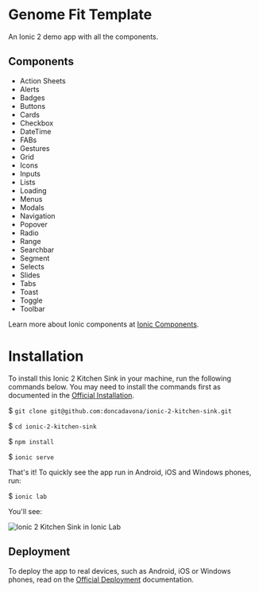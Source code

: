 # Genome Fit Template

An Ionic 2 demo app with all the components.

## Components

* Action Sheets
* Alerts
* Badges
* Buttons
* Cards
* Checkbox
* DateTime
* FABs
* Gestures
* Grid
* Icons
* Inputs
* Lists
* Loading
* Menus
* Modals
* Navigation
* Popover
* Radio
* Range
* Searchbar
* Segment
* Selects
* Slides
* Tabs
* Toast
* Toggle
* Toolbar

Learn more about Ionic components at [Ionic Components](http://ionicframework.com/docs/components/).

# Installation

To install this Ionic 2 Kitchen Sink in your machine, run the following commands below. You may need to install the commands first as documented in the [Official Installation](http://ionicframework.com/docs/intro/installation/).

$ `git clone git@github.com:doncadavona/ionic-2-kitchen-sink.git`

$ `cd ionic-2-kitchen-sink`

$ `npm install`

$ `ionic serve`

That's it! To quickly see the app run in Android, iOS and Windows phones, run:

$ `ionic lab`

You'll see:

![Ionic 2 Kitchen Sink in Ionic Lab](/src/assets/images/ionic_lab.png?raw=true "Ionic 2 Kitchen Sink in Ionic Lab")

## Deployment

To deploy the app to real devices, such as Android, iOS or Windows phones, read on the [Official Deployment](http://ionicframework.com/docs/intro/deploying/) documentation.
